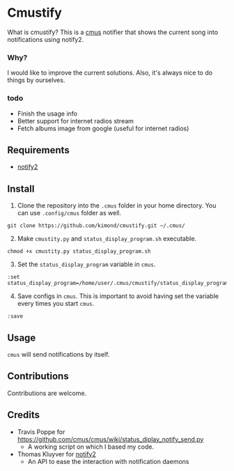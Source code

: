 Cmustify
========

What is cmustify? This is a [cmus](https://cmus.github.io/) notifier that shows the current song into notifications using notify2.

### Why?
I would like to improve the current solutions. Also, it's always nice to do
things by ourselves.

### todo
* Finish the usage info
* Better support for internet radios stream
* Fetch albums image from google (useful for internet radios)

Requirements
------------
* [notify2](https://pypi.python.org/pypi/notify2/)

Install
-------
1. Clone the repository into the `.cmus` folder in your home directory.
   You can use `.config/cmus` folder as well.

  ```
  git clone https://github.com/kimond/cmustify.git ~/.cmus/
  ```
2. Make `cmustity.py` and `status_display_program.sh` executable.

  ```
  chmod +x cmustity.py status_display_program.sh
  ```
3. Set the `status_display_program` variable in `cmus`.

  ```
  :set status_display_program=/home/user/.cmus/cmustify/status_display_program.sh
  ```
4. Save configs in `cmus`. This is important to avoid having set the variable every times you start `cmus`.

  ```
  :save
  ```

Usage
-----
`cmus` will send notifications by itself.

Contributions
-------------
Contributions are welcome.

Credits
-------
* Travis Poppe for https://github.com/cmus/cmus/wiki/status_diplay_notify_send.py
  * A working script on which I based my code.
* Thomas Kluyver for [notify2](https://pypi.python.org/pypi/notify2/)
  * An API to ease the interaction with notification daemons
